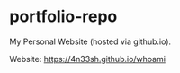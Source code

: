 # portfolio-repo
My Personal Website (hosted via github.io). 

Website: https://4n33sh.github.io/whoami
